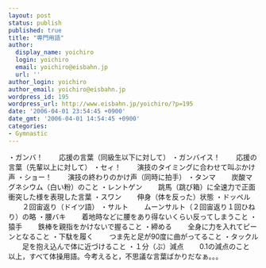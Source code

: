```yaml
---
layout: post
status: publish
published: true
title: "専門用語"
author:
  display_name: yoichiro
  login: yoichiro
  email: yoichiro@eisbahn.jp
  url: ''
author_login: yoichiro
author_email: yoichiro@eisbahn.jp
wordpress_id: 195
wordpress_url: http://www.eisbahn.jp/yoichiro/?p=195
date: '2006-04-01 23:54:45 +0900'
date_gmt: '2006-04-01 14:54:45 +0900'
categories:
- Gymnastic
---
```


・ガンバ！
　　応援の言葉（同級生以下に対して）
・ガンバイス！
　　応援の言葉（先輩以上に対して）
・セィ！
　　演技のタイミングに合わせて叫ぶかけ声
・ショー！
　　演技の終わりのかけ声（同時に拍手）
・タンマ
　　炭酸マグネシウム（白い粉）のこと
・レントゲン
　　跳馬（跳び箱）に全速力で正面衝突した様を表現した言葉
・スワン
　　伸身（体を反った）状態
・ドッペル
　　２回宙返り（ドイツ語）
・サルト
　　ムーンサルト（２回宙返り１回ひねり）の略
・腰バキ
　　着地時などに腰をあり得ないくらい反ってしまうこと
・猿手
　　鉄棒を親指をかけないで握ること
・締める
　　全身に力を入れてピーンとなること
・下駄を履く
　　つま先と足が90度に曲がってること
・タックル
　　足を抱え込んで体に近づけること
・１分（ぶ）減点
　　0.1の減点のこと
以上，すべて体操用語。今考えると，不思議な言葉ばかりだなぁ。。。
